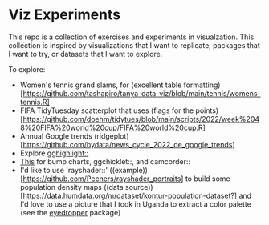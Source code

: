 # Viz Experiments
This repo is a collection of exercises and experiments in visualzation. This collection is inspired by visualizations that I want to replicate, packages that I want to try, or datasets that I want to explore.

To explore:

* Women's tennis grand slams, for (excellent table formatting)[https://github.com/tashapiro/tanya-data-viz/blob/main/tennis/womens-tennis.R]
* FIFA TidyTuesday scatterplot that uses (flags for the points)[https://github.com/doehm/tidytues/blob/main/scripts/2022/week%2048%20FIFA%20world%20cup/FIFA%20world%20cup.R]
* Annual Google trends (ridgeplot)[https://github.com/bydata/news_cycle_2022_de_google_trends]
* Explore [gghighlight::](https://yutannihilation.github.io/gghighlight/articles/gghighlight.html)
* [This](https://albert-rapp.de/posts/ggplot2-tips/12_a_few_gg_packages/12_a_few_gg_packages.html#bump-charts) for bump charts, ggchicklet::, and camcorder::
* I'd like to use 'rayshader::' ((example))[https://github.com/Pecners/rayshader_portraits] to build some population density maps ((data source))[https://data.humdata.org/m/dataset/kontur-population-dataset?] and I'd love to use a picture that I took in Uganda to extract a color palette (see the [eyedropper](http://gradientdescending.com/select-colours-from-an-image-in-r-with-eyedropper/?utm_source=rss&utm_medium=rss&utm_campaign=select-colours-from-an-image-in-r-with-eyedropper) package)
